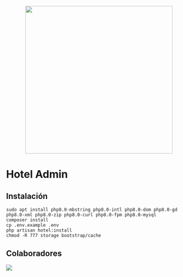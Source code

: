 <p align="center"><a href="https://laravel.com" target="_blank"><img src="https://raw.githubusercontent.com/laravel/art/master/logo-lockup/5%20SVG/2%20CMYK/1%20Full%20Color/laravel-logolockup-cmyk-red.svg" width="400"></a></p>

# Hotel Admin

## Instalación
```
sudo apt install php8.0-mbstring php8.0-intl php8.0-dom php8.0-gd php8.0-xml php8.0-zip php8.0-curl php8.0-fpm php8.0-mysql
composer install
cp .env.example .env
php artisan hotel:install
chmod -R 777 storage bootstrap/cache
```

## Colaboradores

<a href="https://github.com/agustinmejia/laravel_template/graphs/contributors">
  <img src="https://contrib.rocks/image?repo=agustinmejia/laravel_template" />
</a>